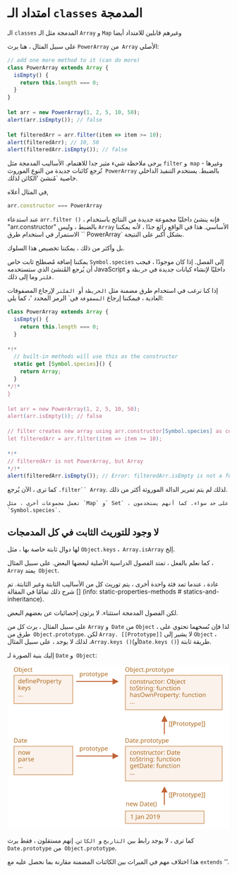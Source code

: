 
# امتداد الـ `classes` المدمجة

الـ `classes` المدمجة مثل الـ `Array` و `Map` وغيرهم قابلين للامتداد أيضا

على سبيل المثال ، هنا يرث `PowerArray` من` Array` الأصلي:

```js run
// add one more method to it (can do more)
class PowerArray extends Array {
  isEmpty() {
    return this.length === 0;
  }
}

let arr = new PowerArray(1, 2, 5, 10, 50);
alert(arr.isEmpty()); // false

let filteredArr = arr.filter(item => item >= 10);
alert(filteredArr); // 10, 50
alert(filteredArr.isEmpty()); // false
```

يرجى ملاحظة شيء مثير جدا للاهتمام. الأساليب المدمجة مثل `filter` و` map` وغيرها - تُرجع كائنات جديدة من النوع الموروث` PowerArray` بالضبط. يستخدم التنفيذ الداخلي خاصية `مُنشئ 'الكائن لذلك.

في المثال أعلاه,
```js
arr.constructor === PowerArray
```

عند استدعاء `arr.filter ()` ، فإنه ينشئ داخليًا مجموعة جديدة من النتائج باستخدام "arr.constructor" بالضبط ، وليس `Array` الأساسي. هذا في الواقع رائع جدًا ، لأنه يمكننا الاستمرار في استخدام طرق `` PowerArray` بشكل أكبر على النتيجة.

بل وأكثر من ذلك ، يمكننا تخصيص هذا السلوك.

يمكننا إضافة مُصطلح ثابت خاص `Symbol.species` إلى الفصل. إذا كان موجودًا ، فيجب أن يُرجع المُنشئ الذي ستستخدمه JavaScript داخليًا لإنشاء كيانات جديدة في `خريطة` و` فلتر` وما إلى ذلك.

إذا كنا نرغب في استخدام طرق مضمنة مثل `الخريطة` أو` الفلتر` لإرجاع المصفوفات العادية ، فيمكننا إرجاع `المصفوفة` في` الرمز المحدد '، كما يلي:

```js run
class PowerArray extends Array {
  isEmpty() {
    return this.length === 0;
  }

*!*
  // built-in methods will use this as the constructor
  static get [Symbol.species]() {
    return Array;
  }
*/!*
}

let arr = new PowerArray(1, 2, 5, 10, 50);
alert(arr.isEmpty()); // false

// filter creates new array using arr.constructor[Symbol.species] as constructor
let filteredArr = arr.filter(item => item >= 10);

*!*
// filteredArr is not PowerArray, but Array
*/!*
alert(filteredArr.isEmpty()); // Error: filteredArr.isEmpty is not a function
```

كما ترى ، الآن يُرجع `.filter`` Array`. لذلك لم يتم تمرير الدالة الموروثة أكثر من ذلك.

```smart header=" مجموعات أخرى تعمل بنفس الطريقة "
تعمل مجموعات أخرى ، مثل `Map` و` Set` ، على حد سواء. كما أنهم يستخدمون `Symbol.species`.
```

## لا وجود للتوريث الثابت في كل المدمجات

لها دوال  ثابتة خاصة بها ، مثل `Object.keys` ،` Array.isArray` إلخ.

كما نعلم بالفعل ، تمتد الفصول الدراسية الأصلية لبعضها البعض. على سبيل المثال ، `Array` يمتد` Object`.

عادة ، عندما تمد فئة واحدة أخرى ، يتم توريث كل من الأساليب الثابتة وغير الثابتة. تم شرح ذلك تمامًا في المقالة [] (info: static-properties-methods # statics-and-inheritance).

لكن الفصول المدمجة استثناء. لا يرثون إحصائيات عن بعضهم البعض.

على سبيل المثال ، يرث كل من `Array` و` Date` من `Object` ، لذا فإن نُسخهما تحتوي على طرق من` Object.prototype`. لكن `Array. [[Prototype]]` لا يشير إلى `Object` ، لذلك لا يوجد ، على سبيل المثال ،` Array.keys () `(أو` Date.keys () `) طريقة ثابتة.

إليك بنية الصورة لـ `Date` و` Object`:


![](object-date-inheritance.svg)

كما ترى ، لا يوجد رابط بين `التاريخ` و` الكائن`. إنهم مستقلون ، فقط يرث `Date.prototype` من` Object.prototype`.

هذا اختلاف مهم في الميراث بين الكائنات المضمنة مقارنة بما نحصل عليه مع `extends` ''.
